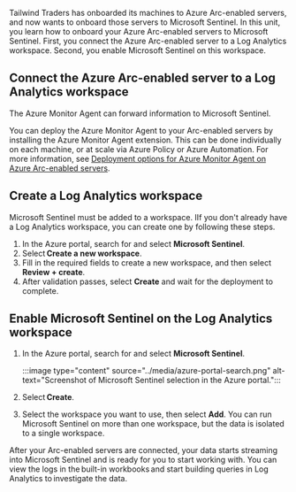 Tailwind Traders has onboarded its machines to Azure Arc-enabled servers, and now wants to onboard those servers to Microsoft Sentinel. In this unit, you learn how to onboard your Azure Arc-enabled servers to Microsoft Sentinel. First, you connect the Azure Arc-enabled server to a Log Analytics workspace. Second, you enable Microsoft Sentinel on this workspace.

## Connect the Azure Arc-enabled server to a Log Analytics workspace

The Azure Monitor Agent can forward information to Microsoft Sentinel.

You can deploy the Azure Monitor Agent to your Arc-enabled servers by installing the Azure Monitor Agent extension. This can be done individually on each machine, or at scale via Azure Policy or Azure Automation. For more information, see [Deployment options for Azure Monitor Agent on Azure Arc-enabled servers](/azure/azure-arc/servers/azure-monitor-agent-deployment).

## Create a Log Analytics workspace

Microsoft Sentinel must be added to a workspace. IIf you don't already have a Log Analytics workspace, you can create one by following these steps.

1. In the Azure portal, search for and select **Microsoft Sentinel**.
1. Select **Create a new workspace**.
1. Fill in the required fields to create a new workspace, and then select **Review + create**.
1. After validation passes, select **Create** and wait for the deployment to complete.

## Enable Microsoft Sentinel on the Log Analytics workspace

1. In the Azure portal, search for and select **Microsoft Sentinel**.

    :::image type="content" source="../media/azure-portal-search.png" alt-text="Screenshot of Microsoft Sentinel selection in the Azure portal.":::

1. Select **Create**.
1. Select the workspace you want to use, then select **Add**. You can run Microsoft Sentinel on more than one workspace, but the data is isolated to a single workspace.

After your Arc-enabled servers are connected, your data starts streaming into Microsoft Sentinel and is ready for you to start working with. You can view the logs in the built-in workbooks and start building queries in Log Analytics to investigate the data.
